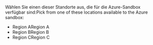 <span data-ttu-id="410ff-101">Wählen Sie einen dieser Standorte aus, die für die Azure-Sandbox verfügbar sind:</span><span class="sxs-lookup"><span data-stu-id="410ff-101">Pick from one of these locations available to the Azure sandbox:</span></span>

- <span data-ttu-id="410ff-102">Region A</span><span class="sxs-lookup"><span data-stu-id="410ff-102">Region A</span></span>
- <span data-ttu-id="410ff-103">Region B</span><span class="sxs-lookup"><span data-stu-id="410ff-103">Region B</span></span>
- <span data-ttu-id="410ff-104">Region C</span><span class="sxs-lookup"><span data-stu-id="410ff-104">Region C</span></span>